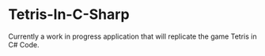 # Tetris-In-C-Sharp

Currently a work in progress application that will replicate the game Tetris in C# Code.
